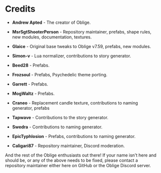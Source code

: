 # Credits

* **Andrew Apted** - The creator of Oblige.

* **MsrSgtShooterPerson** - Repository maintainer, prefabs, shape rules, new modules, documentation, textures.
* **Glaice** - Original base tweaks to Oblige v7.59, prefabs, new modules.
* **Simon-v** - Lua normalizer, contributions to story generator.
* **Beed28** - Prefabs.
* **Frozsoul** - Prefabs, Psychedelic theme porting.
* **Garrett** - Prefabs.
* **MogWaltz** - Prefabs.
* **Craneo** - Replacement candle texture, contributions to naming generator, prefabs
* **Tapwave** - Contributions to the story generator.
* **Swedra** - Contributions to naming generator.
* **EpicTyphlosion** - Prefabs, contributions to naming generator.
* **Caligari87** - Repository maintainer, Discord moderation.

And the rest of the Oblige enthusiasts out there! If your name isn't here and should be, or any of the above needs to be fixed, please contact a repository maintainer either here on GitHub or the Oblige Discord server.
